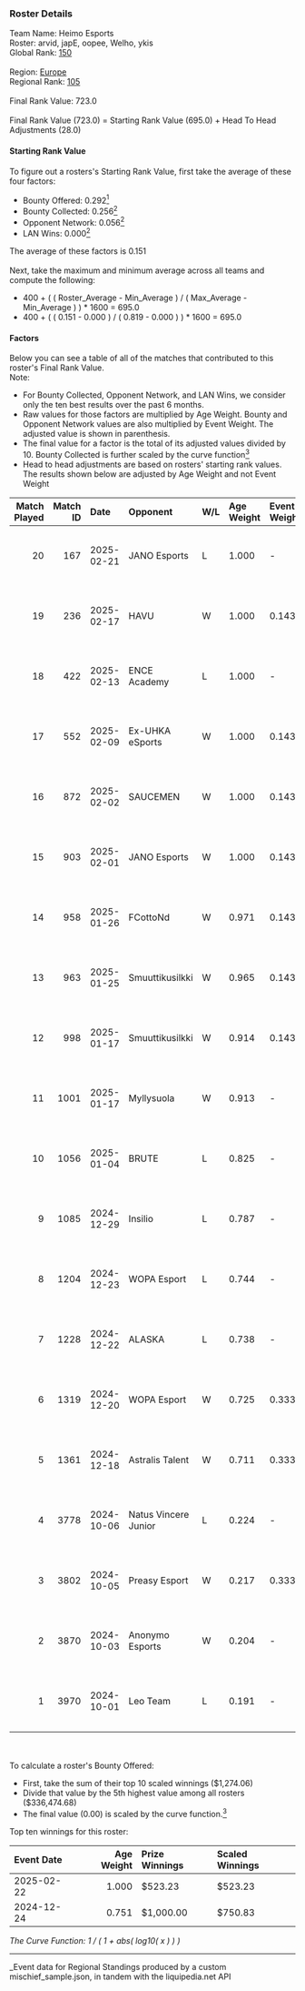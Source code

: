 ### Roster Details<br />
Team Name: Heimo Esports<br />
Roster: arvid, japE, oopee, Welho, ykis<br />
Global Rank: [150](../../standings_global_2025_03_01.md)<br />
<br />
Region: [Europe]( ../../standings_europe_2025_03_01.md)<br />
Regional Rank: [105]( ../../standings_europe_2025_03_01.md)<br />
<br />
Final Rank Value:  723.0<br />
<br />
Final Rank Value (723.0) = Starting Rank Value (695.0) + Head To Head Adjustments (28.0)<br />

#### Starting Rank Value<br />
To figure out a rosters's Starting Rank Value, first take the average of these four factors:<br />
- Bounty Offered: 0.292[<sup>1</sup>](#table2)
- Bounty Collected: 0.256[<sup>2</sup>](#table1)
- Opponent Network: 0.056[<sup>2</sup>](#table1)
- LAN Wins: 0.000[<sup>2</sup>](#table1)

The average of these factors is 0.151<br />
<br />
Next, take the maximum and minimum average across all teams and compute the following:<br />
- 400 + ( ( Roster_Average - Min_Average ) / ( Max_Average - Min_Average ) ) * 1600 = 695.0
- 400 + ( ( 0.151 - 0.000 ) / ( 0.819 - 0.000 ) ) * 1600 = 695.0


#### Factors<br />
Below you can see a table of all of the matches that contributed to this roster's Final Rank Value.<br />
Note:<br />

- For Bounty Collected, Opponent Network, and LAN Wins, we consider only the ten best results over the past 6 months.
- Raw values for those factors are multiplied by Age Weight. Bounty and Opponent Network values are also multiplied by Event Weight. The adjusted value is shown in parenthesis.
- The final value for a factor is the total of its adjusted values divided by 10. Bounty Collected is further scaled by the curve function[<sup>3</sup>](#curveFunction)
- Head to head adjustments are based on rosters' starting rank values. The results shown below are adjusted by Age Weight and not Event Weight
<span id="table1"></span><br />


| Match Played | Match ID | Date       | Opponent             | W/L | Age Weight | Event Weight | Bounty Collected | Opponent Network | LAN Wins  | H2H Adj. | Roster                            |
| -: | -: | :- | :- | :- | :- | :- | :- | :- | :- | -: | :- |
|           20 |      167 | 2025-02-21 | JANO Esports         | L   | 1.000      | -            | -                | -                | -         |   -12.69 | arvid, japE, oopee, Welho, ykis   |
|           19 |      236 | 2025-02-17 | HAVU                 | W   | 1.000      | 0.143        | 0.002 (0.000)    | 0.433 (0.062)    | 0 (0.000) |    15.01 | arvid, japE, oopee, Welho, ykis   |
|           18 |      422 | 2025-02-13 | ENCE Academy         | L   | 1.000      | -            | -                | -                | -         |   -13.13 | arvid, japE, oopee, Welho, ykis   |
|           17 |      552 | 2025-02-09 | Ex-UHKA eSports      | W   | 1.000      | 0.143        | 0.000 (0.000)    | 0.315 (0.045)    | 0 (0.000) |     7.34 | arvid, japE, oopee, Welho, ykis   |
|           16 |      872 | 2025-02-02 | SAUCEMEN             | W   | 1.000      | 0.143        | 0.000 (0.000)    | 0.103 (0.015)    | 0 (0.000) |     4.01 | arvid, japE, oopee, Welho, ykis   |
|           15 |      903 | 2025-02-01 | JANO Esports         | W   | 1.000      | 0.143        | 0.022 (0.003)    | 0.404 (0.058)    | 0 (0.000) |    20.55 | arvid, japE, oopee, Welho, ykis   |
|           14 |      958 | 2025-01-26 | FCottoNd             | W   | 0.971      | 0.143        | 0.000 (0.000)    | 0.214 (0.030)    | 0 (0.000) |     5.48 | arvid, japE, oopee, Welho, ykis   |
|           13 |      963 | 2025-01-25 | Smuuttikusilkki      | W   | 0.965      | 0.143        | 0.000 (0.000)    | 0.265 (0.037)    | 0 (0.000) |     5.78 | arvid, japE, oopee, Welho, ykis   |
|           12 |      998 | 2025-01-17 | Smuuttikusilkki      | W   | 0.914      | 0.143        | 0.000 (0.000)    | 0.265 (0.035)    | 0 (0.000) |     5.12 | arvid, japE, oopee, Welho, ykis   |
|           11 |     1001 | 2025-01-17 | Myllysuola           | W   | 0.913      | -            | -                | -                | 0 (0.000) |     4.85 | arvid, japE, oopee, Welho, ykis   |
|           10 |     1056 | 2025-01-04 | BRUTE                | L   | 0.825      | -            | -                | -                | -         |   -12.82 | arvid, japE, oopee, spargo, Welho |
|            9 |     1085 | 2024-12-29 | Insilio              | L   | 0.787      | -            | -                | -                | -         |   -13.89 | arvid, japE, oopee, spargo, Welho |
|            8 |     1204 | 2024-12-23 | WOPA Esport          | L   | 0.744      | -            | -                | -                | -         |    -8.10 | arvid, japE, oopee, spargo, Welho |
|            7 |     1228 | 2024-12-22 | ALASKA               | L   | 0.738      | -            | -                | -                | -         |    -5.54 | arvid, japE, oopee, spargo, Welho |
|            6 |     1319 | 2024-12-20 | WOPA Esport          | W   | 0.725      | 0.333        | 0.031 (0.008)    | 0.601 (0.145)    | 0 (0.000) |    13.91 | arvid, japE, oopee, spargo, Welho |
|            5 |     1361 | 2024-12-18 | Astralis Talent      | W   | 0.711      | 0.333        | 0.002 (0.001)    | 0.404 (0.096)    | 0 (0.000) |    10.74 | arvid, japE, oopee, spargo, Welho |
|            4 |     3778 | 2024-10-06 | Natus Vincere Junior | L   | 0.224      | -            | -                | -                | -         |    -1.39 | arvid, japE, oopee, spargo, Welho |
|            3 |     3802 | 2024-10-05 | Preasy Esport        | W   | 0.217      | 0.333        | 0.011 (0.001)    | 0.532 (0.038)    | -         |     4.02 | arvid, japE, oopee, spargo, Welho |
|            2 |     3870 | 2024-10-03 | Anonymo Esports      | W   | 0.204      | -            | -                | -                | -         |     1.04 | arvid, japE, oopee, Welho, ykis   |
|            1 |     3970 | 2024-10-01 | Leo Team             | L   | 0.191      | -            | -                | -                | -         |    -2.31 | arvid, japE, oopee, Welho, ykis   |

<br />
<span id="table2"></span><br />
To calculate a roster's Bounty Offered:<br />

- First, take the sum of their top 10 scaled winnings ($1,274.06)
- Divide that value by the 5th highest value among all rosters ($336,474.68)
- The final value (0.00) is scaled by the curve function.[<sup>3</sup>](#curveFunction)

Top ten winnings for this roster:<br />

| Event Date | Age Weight | Prize Winnings | Scaled Winnings |
| :- | -: | :- | :- |
| 2025-02-22 |      1.000 | $523.23        | $523.23         |
| 2024-12-24 |      0.751 | $1,000.00      | $750.83         |


<span id="curveFunction"></span>_The Curve Function: 1 / ( 1 + abs( log10( x ) ) )_<br />

---
_Event data for Regional Standings produced by a custom mischief_sample.json, in tandem with the liquipedia.net API<br />
